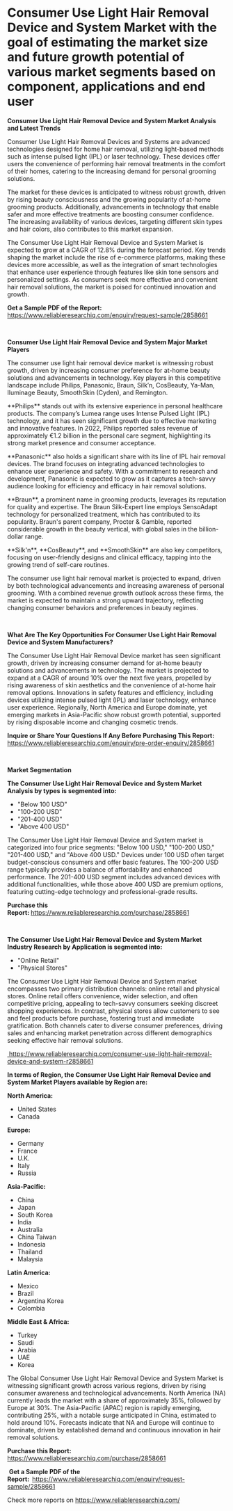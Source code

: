<p><h1>Consumer Use Light Hair Removal Device and System Market with the goal of estimating the market size and future growth potential of various market segments based on component, applications and end user</h1></p><p><strong>Consumer Use Light Hair Removal Device and System Market Analysis and Latest Trends</strong></p>
<p><p>Consumer Use Light Hair Removal Devices and Systems are advanced technologies designed for home hair removal, utilizing light-based methods such as intense pulsed light (IPL) or laser technology. These devices offer users the convenience of performing hair removal treatments in the comfort of their homes, catering to the increasing demand for personal grooming solutions. </p><p>The market for these devices is anticipated to witness robust growth, driven by rising beauty consciousness and the growing popularity of at-home grooming products. Additionally, advancements in technology that enable safer and more effective treatments are boosting consumer confidence. The increasing availability of various devices, targeting different skin types and hair colors, also contributes to this market expansion.</p><p>The Consumer Use Light Hair Removal Device and System Market is expected to grow at a CAGR of 12.8% during the forecast period. Key trends shaping the market include the rise of e-commerce platforms, making these devices more accessible, as well as the integration of smart technologies that enhance user experience through features like skin tone sensors and personalized settings. As consumers seek more effective and convenient hair removal solutions, the market is poised for continued innovation and growth.</p></p>
<p><strong>Get a Sample PDF of the Report:&nbsp;</strong> <a href="https://www.reliableresearchiq.com/enquiry/request-sample/2858661?utm_campaign=2238&utm_medium=2&utm_source=Github&utm_content=ia&utm_term=12032025&utm_id=consumer-use-light-hair-removal-device-and-system">https://www.reliableresearchiq.com/enquiry/request-sample/2858661</a></p>
<p>&nbsp;</p>
<p><strong>Consumer Use Light Hair Removal Device and System Major Market Players</strong></p>
<p><p>The consumer use light hair removal device market is witnessing robust growth, driven by increasing consumer preference for at-home beauty solutions and advancements in technology. Key players in this competitive landscape include Philips, Panasonic, Braun, Silk’n, CosBeauty, Ya-Man, Iluminage Beauty, SmoothSkin (Cyden), and Remington.</p><p>**Philips** stands out with its extensive experience in personal healthcare products. The company’s Lumea range uses Intense Pulsed Light (IPL) technology, and it has seen significant growth due to effective marketing and innovative features. In 2022, Philips reported sales revenue of approximately €1.2 billion in the personal care segment, highlighting its strong market presence and consumer acceptance.</p><p>**Panasonic** also holds a significant share with its line of IPL hair removal devices. The brand focuses on integrating advanced technologies to enhance user experience and safety. With a commitment to research and development, Panasonic is expected to grow as it captures a tech-savvy audience looking for efficiency and efficacy in hair removal solutions.</p><p>**Braun**, a prominent name in grooming products, leverages its reputation for quality and expertise. The Braun Silk-Expert line employs SensoAdapt technology for personalized treatment, which has contributed to its popularity. Braun's parent company, Procter & Gamble, reported considerable growth in the beauty vertical, with global sales in the billion-dollar range.</p><p>**Silk'n**, **CosBeauty**, and **SmoothSkin** are also key competitors, focusing on user-friendly designs and clinical efficacy, tapping into the growing trend of self-care routines.</p><p>The consumer use light hair removal market is projected to expand, driven by both technological advancements and increasing awareness of personal grooming. With a combined revenue growth outlook across these firms, the market is expected to maintain a strong upward trajectory, reflecting changing consumer behaviors and preferences in beauty regimes.</p></p>
<p>&nbsp;</p>
<p><strong>What Are The Key Opportunities For Consumer Use Light Hair Removal Device and System Manufacturers?</strong></p>
<p><p>The Consumer Use Light Hair Removal Device market has seen significant growth, driven by increasing consumer demand for at-home beauty solutions and advancements in technology. The market is projected to expand at a CAGR of around 10% over the next five years, propelled by rising awareness of skin aesthetics and the convenience of at-home hair removal options. Innovations in safety features and efficiency, including devices utilizing intense pulsed light (IPL) and laser technology, enhance user experience. Regionally, North America and Europe dominate, yet emerging markets in Asia-Pacific show robust growth potential, supported by rising disposable income and changing cosmetic trends.</p></p>
<p><strong>Inquire or Share Your Questions If Any Before Purchasing This Report:</strong> <a href="https://www.reliableresearchiq.com/enquiry/pre-order-enquiry/2858661?utm_campaign=2238&utm_medium=2&utm_source=Github&utm_content=ia&utm_term=12032025&utm_id=consumer-use-light-hair-removal-device-and-system">https://www.reliableresearchiq.com/enquiry/pre-order-enquiry/2858661</a></p>
<p>&nbsp;</p>
<p><strong>Market Segmentation</strong></p>
<p><strong>The Consumer Use Light Hair Removal Device and System Market Analysis by types is segmented into:</strong></p>
<p><ul><li>"Below 100 USD"</li><li>"100-200 USD"</li><li>"201-400 USD"</li><li>"Above 400 USD"</li></ul></p>
<p><p>The Consumer Use Light Hair Removal Device and System market is categorized into four price segments: "Below 100 USD," "100-200 USD," "201-400 USD," and "Above 400 USD." Devices under 100 USD often target budget-conscious consumers and offer basic features. The 100-200 USD range typically provides a balance of affordability and enhanced performance. The 201-400 USD segment includes advanced devices with additional functionalities, while those above 400 USD are premium options, featuring cutting-edge technology and professional-grade results.</p></p>
<p><strong>Purchase this Report:&nbsp;</strong><a href="https://www.reliableresearchiq.com/purchase/2858661?utm_campaign=2238&utm_medium=2&utm_source=Github&utm_content=ia&utm_term=12032025&utm_id=consumer-use-light-hair-removal-device-and-system">https://www.reliableresearchiq.com/purchase/2858661</a></p>
<p>&nbsp;</p>
<p><strong>The Consumer Use Light Hair Removal Device and System Market Industry Research by Application is segmented into:</strong></p>
<p><ul><li>"Online Retail"</li><li>"Physical Stores"</li></ul></p>
<p><p>The Consumer Use Light Hair Removal Device and System market encompasses two primary distribution channels: online retail and physical stores. Online retail offers convenience, wider selection, and often competitive pricing, appealing to tech-savvy consumers seeking discreet shopping experiences. In contrast, physical stores allow customers to see and feel products before purchase, fostering trust and immediate gratification. Both channels cater to diverse consumer preferences, driving sales and enhancing market penetration across different demographics seeking effective hair removal solutions.</p></p>
<p><a href="https://www.reliableresearchiq.com/consumer-use-light-hair-removal-device-and-system-r2858661?utm_campaign=2238&utm_medium=2&utm_source=Github&utm_content=ia&utm_term=12032025&utm_id=consumer-use-light-hair-removal-device-and-system">&nbsp;https://www.reliableresearchiq.com/consumer-use-light-hair-removal-device-and-system-r2858661</a></p>
<p><strong>In terms of Region, the Consumer Use Light Hair Removal Device and System Market Players available by Region are:</strong></p>
<p>
    <p> <strong> North America: </strong>
        <ul>
            <li>United States</li>
            <li>Canada</li>
        </ul>
        </p> 
    <p> <strong> Europe: </strong>
        <ul>
            <li>Germany</li>
            <li>France</li>
            <li>U.K.</li>
            <li>Italy</li>
            <li>Russia</li>
        </ul>
        </p> 
    <p> <strong> Asia-Pacific: </strong>
        <ul>
            <li>China</li>
            <li>Japan</li>
            <li>South Korea</li>
            <li>India</li>
            <li>Australia</li>
            <li>China Taiwan</li>
            <li>Indonesia</li>
            <li>Thailand</li>
            <li>Malaysia</li>
        </ul>
        </p> 
    <p> <strong> Latin America: </strong>
        <ul>
            <li>Mexico</li>
            <li>Brazil</li>
            <li>Argentina Korea</li>
            <li>Colombia</li>
        </ul>
        </p> 
    <p> <strong> Middle East & Africa: </strong>
        <ul>
            <li>Turkey</li>
            <li>Saudi</li>
            <li>Arabia</li>
            <li>UAE</li>
            <li>Korea</li>
        </ul>
    </p>
    </p>
<p><p>The Global Consumer Use Light Hair Removal Device and System Market is witnessing significant growth across various regions, driven by rising consumer awareness and technological advancements. North America (NA) currently leads the market with a share of approximately 35%, followed by Europe at 30%. The Asia-Pacific (APAC) region is rapidly emerging, contributing 25%, with a notable surge anticipated in China, estimated to hold around 10%. Forecasts indicate that NA and Europe will continue to dominate, driven by established demand and continuous innovation in hair removal solutions.</p></p>
<p><strong>Purchase this Report: </strong><a href="https://www.reliableresearchiq.com/purchase/2858661?utm_campaign=2238&utm_medium=2&utm_source=Github&utm_content=ia&utm_term=12032025&utm_id=consumer-use-light-hair-removal-device-and-system">https://www.reliableresearchiq.com/purchase/2858661</a></p>
<p>&nbsp;<strong>Get a Sample PDF of the Report:&nbsp;&nbsp;</strong><a href="https://www.reliableresearchiq.com/enquiry/request-sample/2858661?utm_campaign=2238&utm_medium=2&utm_source=Github&utm_content=ia&utm_term=12032025&utm_id=consumer-use-light-hair-removal-device-and-system">https://www.reliableresearchiq.com/enquiry/request-sample/2858661</a></p>
<p><strong></strong></p>
<p>Check more reports on <a href="https://www.reliableresearchiq.com/?utm_campaign=2238&utm_medium=2&utm_source=Github&utm_content=ia&utm_term=12032025&utm_id=consumer-use-light-hair-removal-device-and-system">https://www.reliableresearchiq.com/</a></p>
